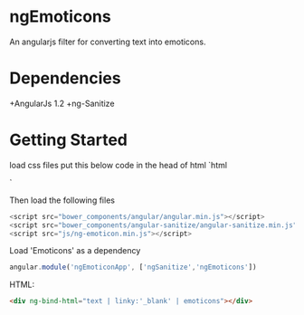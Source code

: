 ngEmoticons
===========

An angularjs filter for converting text into emoticons.

Dependencies
============
+AngularJs 1.2
+ng-Sanitize

Getting Started
===============

load css files
put this below code in the head of html
`html
 <link rel="stylesheet" href="ng-emoticons.min.css">
`

 Then load the following files
```javascript
<script src="bower_components/angular/angular.min.js"></script>
<script src="bower_components/angular-sanitize/angular-sanitize.min.js"></script>
<script src="js/ng-emoticon.min.js"></script>
```

Load 'Emoticons' as a dependency
```javascript
angular.module('ngEmoticonApp', ['ngSanitize','ngEmoticons'])
```

HTML:
```html
<div ng-bind-html="text | linky:'_blank' | emoticons"></div>
```
